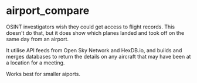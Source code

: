 # airport_compare
OSINT investigators wish they could get access to flight records. This doesn't do that, but it does show which planes landed and took off on the same day from an airport.

It utilise API feeds from Open Sky Network and HexDB.io, and builds and merges databases to return the details on any aircraft that may have been at a location for a meeting.

Works best for smaller aiports.
